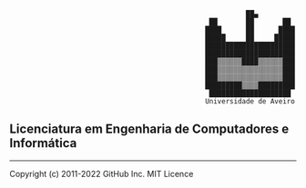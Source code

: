                                                               ██▄                           
                                                     ██       ██       ██                  
                                                    ████      ██      ████                 
                                                    █████     ██     █████                 
                                                    ██████████████████████                 
                                                    ██████████████████████                 
                                                    ███▒▒▒▒▒▒████▒▒▒▒▒▒███                 
                                                    ███▒▒▒▒▒▒▒▒▒▒▒▒▒▒▒▒███                 
                                                    ███▒▒▒▒▒▒▒▒▒▒▒▒▒▒▒▒███                 
                                                    █████████▒▒▒▒█████████                 
                                                     ████████████████████   
                                                    Universidade de Aveiro
## Licenciatura em Engenharia de Computadores e Informática
___________________________________________________________________________________________________________________________________________________________
Copyright (c) 2011-2022 GitHub Inc.
MIT Licence
